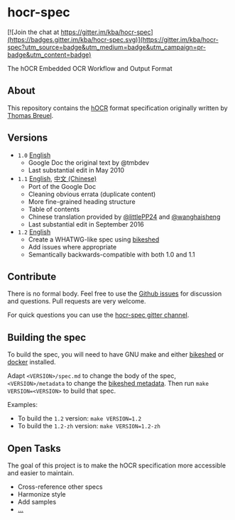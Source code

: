 hocr-spec
=========

[![Join the chat at https://gitter.im/kba/hocr-spec](https://badges.gitter.im/kba/hocr-spec.svg)](https://gitter.im/kba/hocr-spec?utm_source=badge&utm_medium=badge&utm_campaign=pr-badge&utm_content=badge)

The hOCR Embedded OCR Workflow and Output Format

## About

This repository contains the [hOCR](https://en.wikipedia.org/wiki/HOCR) format
specification originally written by [Thomas Breuel](https://github.com/tmbdev).

## Versions

* `1.0` [English](https://docs.google.com/document/d/1QQnIQtvdAC_8n92-LhwPcjtAUFwBlzE8EWnKAxlgVf0/preview)
  * Google Doc the original text by @tmbdev
  * Last substantial edit in May 2010
* `1.1` [English](./1.1/spec.md), [中文 (Chinese)](./1.1/spec_zh_CN.md)
  * Port of the Google Doc
  * Cleaning obvious errata (duplicate content)
  * More fine-grained heading structure
  * Table of contents
  * Chinese translation provided by [@littlePP24](https://github.com/littlePP24) and [@wanghaisheng](https://github.com/wanghaisheng)
  * Last substantial edit in September 2016
* `1.2` [English](https://kba.github.io/hocr-spec/1.2/)
  * Create a WHATWG-like spec using [bikeshed](https://github.com/tabatkins/bikeshed)
  * Add issues where appropriate
  * Semantically backwards-compatible with both 1.0 and 1.1

## Contribute

There is no formal body. Feel free to use the [Github
issues](https://github.com/kba/hocr-spec/issues) for discussion and questions.
Pull requests are very welcome.

For quick questions you can use the [hocr-spec gitter
channel](https://gitter.im/kba/hocr-spec).

## Building the spec

To build the spec, you will need to have GNU make and either
[bikeshed](https://github.com/tabatkins/bikeshed) or
[docker](https://docker.com) installed.

Adapt `<VERSION>/spec.md` to change the body of the spec, `<VERSION>/metadata`
to change the [bikeshed
metadata](https://github.com/tabatkins/bikeshed/blob/master/docs/metadata.md).
Then run `make VERSION=<VERSION>` to build that spec.

Examples:
  * To build the `1.2` version: `make VERSION=1.2`
  * To build the `1.2-zh` version: `make VERSION=1.2-zh`

## Open Tasks

The goal of this project is to make the hOCR specification more accessible and
easier to maintain.

* Cross-reference other specs
* Harmonize style
* Add samples
* [...](https://github.com/kba/hocr-spec/issues)
